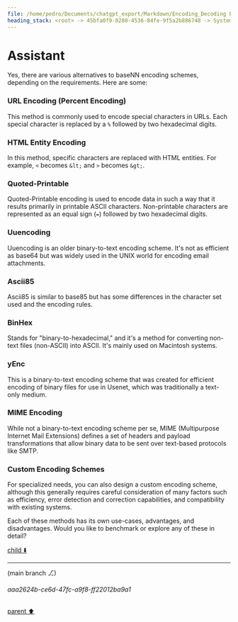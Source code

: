 ```yaml
---
file: /home/pedro/Documents/chatgpt_export/Markdown/Encoding_Decoding Benchmark Results.md
heading_stack: <root> -> 45bfa0f9-0280-4536-84fe-9f5a2b886748 -> System -> 6e6dc52e-87cd-443f-8455-8f3b2627c1a5 -> System -> aaa2d7d6-5705-4351-a4b5-6ac5b9bb328d -> User -> 2fb2df16-e3b9-43e8-b679-167cac98874e -> Assistant -> 99cabd56-53c1-4d29-95a7-64a236319ddf -> Tool -> 6e23f93f-78cb-4931-95c5-1a03ade96cc2 -> Assistant -> 6417ee72-c53a-491c-b535-4ee25c0edae1 -> Tool -> 196bf9c5-4a6e-4346-8dee-a0640c7dc5c2 -> Assistant -> aaa2ab41-acb8-41a3-b1d0-b8ec666f58a5 -> User -> e26c263d-ac9c-47fd-aa9a-583f3b0038e7 -> Assistant
---
```

# Assistant

Yes, there are various alternatives to baseNN encoding schemes, depending on the requirements. Here are some:

### URL Encoding (Percent Encoding)
This method is commonly used to encode special characters in URLs. Each special character is replaced by a `%` followed by two hexadecimal digits.

### HTML Entity Encoding
In this method, specific characters are replaced with HTML entities. For example, `<` becomes `&lt;` and `>` becomes `&gt;`.

### Quoted-Printable
Quoted-Printable encoding is used to encode data in such a way that it results primarily in printable ASCII characters. Non-printable characters are represented as an equal sign (`=`) followed by two hexadecimal digits.

### Uuencoding
Uuencoding is an older binary-to-text encoding scheme. It's not as efficient as base64 but was widely used in the UNIX world for encoding email attachments.

### Ascii85
Ascii85 is similar to base85 but has some differences in the character set used and the encoding rules.

### BinHex
Stands for "binary-to-hexadecimal," and it's a method for converting non-text files (non-ASCII) into ASCII. It's mainly used on Macintosh systems.

### yEnc
This is a binary-to-text encoding scheme that was created for efficient encoding of binary files for use in Usenet, which was traditionally a text-only medium.

### MIME Encoding
While not a binary-to-text encoding scheme per se, MIME (Multipurpose Internet Mail Extensions) defines a set of headers and payload transformations that allow binary data to be sent over text-based protocols like SMTP.

### Custom Encoding Schemes
For specialized needs, you can also design a custom encoding scheme, although this generally requires careful consideration of many factors such as efficiency, error detection and correction capabilities, and compatibility with existing systems.

Each of these methods has its own use-cases, advantages, and disadvantages. Would you like to benchmark or explore any of these in detail?

[child ⬇️](#aaa2624b-ce6d-47fc-a9f8-ff22012ba9a1)

---

(main branch ⎇)
###### aaa2624b-ce6d-47fc-a9f8-ff22012ba9a1
[parent ⬆️](#e26c263d-ac9c-47fd-aa9a-583f3b0038e7)

